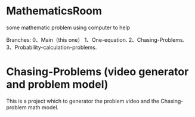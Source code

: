 # MathematicsRoom
some mathematic problem using computer to help


Branches:
0、Main（this one）
1、One-equation.
2、Chasing-Problems.
3、Probability-calculation-problems.

# Chasing-Problems (video generator and problem model)
This is a project which to generator the problem video and the Chasing-problem math model.
